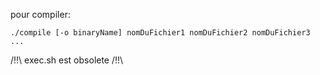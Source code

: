pour compiler:

	./compile [-o binaryName] nomDuFichier1 nomDuFichier2 nomDuFichier3 ...

/!!\ exec.sh est obsolete /!!\
